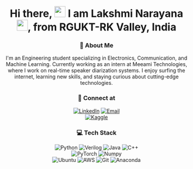 <div align="center">
    <h1>Hi there, <img src="https://em-content.zobj.net/thumbs/120/apple/354/waving-hand_1f44b.png" width="30px" alt="wave"> I am Lakshmi Narayana <img src="https://em-content.zobj.net/thumbs/120/apple/354/smiling-face-with-smiling-eyes_1f60a.png" width="30px" alt="smile">, from RGUKT-RK Valley, India</h1>



### 🚀 About Me  
I'm an Engineering student specializing in Electronics, Communication, and Machine Learning. Currently working as an intern at Meeami Technologies, where I work on real-time speaker diarization systems. I enjoy surfing the internet, learning new skills, and staying curious about cutting-edge technologies.



### 🤝 Connect at  
<a href="https://www.linkedin.com/in/lakshmi-narayana-reddy-basireddy-485013254/" target="_blank"><img src="https://img.shields.io/badge/LinkedIn-0077B5?style=for-the-badge&logo=linkedin&logoColor=FFFFFF" alt="LinkedIn"/></a>
<a href="mailto:itsnarayanareddy@gmail.com"><img src="https://img.shields.io/badge/Email-D14836?style=for-the-badge&logo=gmail&logoColor=FFFFFF" alt="Email"/></a>  
<a href="https://www.kaggle.com/bnarayanareddy" target="_blank"><img src="https://img.shields.io/badge/Kaggle-20BEFF?style=for-the-badge&logo=kaggle&logoColor=FFFFFF" alt="Kaggle"/></a>



### 💻 Tech Stack  
<div>
    <img src="https://img.shields.io/badge/Python-3776AB?style=for-the-badge&logo=python&logoColor=FFFFFF" alt="Python"/>
    <img src="https://img.shields.io/badge/Verilog-00979D?style=for-the-badge&logo=verilog&logoColor=FFFFFF" alt="Verilog"/>
    <img src="https://img.shields.io/badge/Java-007396?style=for-the-badge&logo=java&logoColor=FFFFFF" alt="Java"/>
    <img src="https://img.shields.io/badge/C++-00599C?style=for-the-badge&logo=cplusplus&logoColor=FFFFFF" alt="C++"/>  
</div>
<div>
    <img src="https://img.shields.io/badge/PyTorch-EE4C2C?style=for-the-badge&logo=pytorch&logoColor=FFFFFF" alt="PyTorch"/>
    <img src="https://img.shields.io/badge/Numpy-013243?style=for-the-badge&logo=numpy&logoColor=FFFFFF" alt="Numpy"/>
</div>
<div>
    <img src="https://img.shields.io/badge/Ubuntu-E95420?style=for-the-badge&logo=ubuntu&logoColor=FFFFFF" alt="Ubuntu"/>
    <img src="https://img.shields.io/badge/AWS-232F3E?style=for-the-badge&logo=amazonwebservices&logoColor=FFFFFF" alt="AWS"/>
    <img src="https://img.shields.io/badge/Git-F05032?style=for-the-badge&logo=git&logoColor=FFFFFF" alt="Git"/>
    <img src="https://img.shields.io/badge/Anaconda-44A833?style=for-the-badge&logo=anaconda&logoColor=FFFFFF" alt="Anaconda"/>
</div>
<div>
    
</div>

